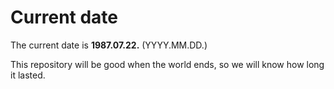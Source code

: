 # Current date

The current date is **1987.07.22.** (YYYY.MM.DD.)

This repository will be good when the world ends, so we will know how long it lasted.